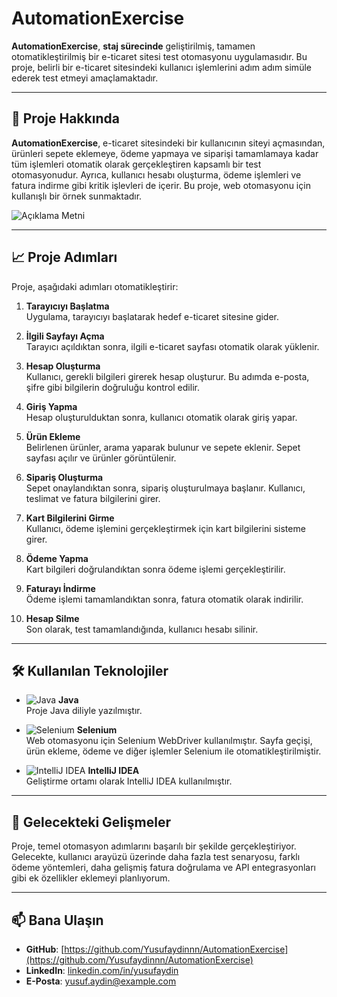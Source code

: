 # AutomationExercise

**AutomationExercise**, **staj sürecinde** geliştirilmiş, tamamen otomatikleştirilmiş bir e-ticaret sitesi test otomasyonu uygulamasıdır. Bu proje, belirli bir e-ticaret sitesindeki kullanıcı işlemlerini adım adım simüle ederek test etmeyi amaçlamaktadır.

---

## 🚀 Proje Hakkında

**AutomationExercise**, e-ticaret sitesindeki bir kullanıcının siteyi açmasından, ürünleri sepete eklemeye, ödeme yapmaya ve siparişi tamamlamaya kadar tüm işlemleri otomatik olarak gerçekleştiren kapsamlı bir test otomasyonudur. Ayrıca, kullanıcı hesabı oluşturma, ödeme işlemleri ve fatura indirme gibi kritik işlevleri de içerir. Bu proje, web otomasyonu için kullanışlı bir örnek sunmaktadır.


![Açıklama Metni](https://i.hizliresim.com/orjk0en.png)


---

## 📈 Proje Adımları

Proje, aşağıdaki adımları otomatikleştirir:

1. **Tarayıcıyı Başlatma**  
   Uygulama, tarayıcıyı başlatarak hedef e-ticaret sitesine gider.

2. **İlgili Sayfayı Açma**  
   Tarayıcı açıldıktan sonra, ilgili e-ticaret sayfası otomatik olarak yüklenir.

3. **Hesap Oluşturma**  
   Kullanıcı, gerekli bilgileri girerek hesap oluşturur. Bu adımda e-posta, şifre gibi bilgilerin doğruluğu kontrol edilir.

4. **Giriş Yapma**  
   Hesap oluşturulduktan sonra, kullanıcı otomatik olarak giriş yapar.

5. **Ürün Ekleme**  
   Belirlenen ürünler, arama yaparak bulunur ve sepete eklenir. Sepet sayfası açılır ve ürünler görüntülenir.

6. **Sipariş Oluşturma**  
   Sepet onaylandıktan sonra, sipariş oluşturulmaya başlanır. Kullanıcı, teslimat ve fatura bilgilerini girer.

7. **Kart Bilgilerini Girme**  
   Kullanıcı, ödeme işlemini gerçekleştirmek için kart bilgilerini sisteme girer.

8. **Ödeme Yapma**  
   Kart bilgileri doğrulandıktan sonra ödeme işlemi gerçekleştirilir.

9. **Faturayı İndirme**  
   Ödeme işlemi tamamlandıktan sonra, fatura otomatik olarak indirilir.

10. **Hesap Silme**  
    Son olarak, test tamamlandığında, kullanıcı hesabı silinir.

---

## 🛠️ Kullanılan Teknolojiler

- ![Java](https://img.shields.io/badge/Java-ED8B00?style=for-the-badge&logo=java&logoColor=white) **Java**  
  Proje Java diliyle yazılmıştır.

- ![Selenium](https://img.shields.io/badge/Selenium-43B02A?style=for-the-badge&logo=selenium&logoColor=white) **Selenium**  
  Web otomasyonu için Selenium WebDriver kullanılmıştır. Sayfa geçişi, ürün ekleme, ödeme ve diğer işlemler Selenium ile otomatikleştirilmiştir.

- ![IntelliJ IDEA](https://img.shields.io/badge/IntelliJ_IDEA-000000?style=for-the-badge&logo=intellij-idea&logoColor=white) **IntelliJ IDEA**  
  Geliştirme ortamı olarak IntelliJ IDEA kullanılmıştır.

---

## 🌱 Gelecekteki Gelişmeler

Proje, temel otomasyon adımlarını başarılı bir şekilde gerçekleştiriyor. Gelecekte, kullanıcı arayüzü üzerinde daha fazla test senaryosu, farklı ödeme yöntemleri, daha gelişmiş fatura doğrulama ve API entegrasyonları gibi ek özellikler eklemeyi planlıyorum.

---

## 📫 Bana Ulaşın

- **GitHub**: [https://github.com/Yusufaydinnn/AutomationExercise](https://github.com/Yusufaydinnn/AutomationExercise)
- **LinkedIn**: [linkedin.com/in/yusufaydin](#)
- **E-Posta**: [yusuf.aydin@example.com](#)
